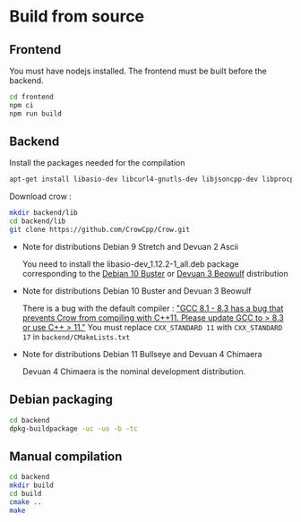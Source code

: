 # Build from source

## Frontend

You must have nodejs installed. The frontend must be built before the backend.

```sh
cd frontend
npm ci
npm run build

```

## Backend

Install the packages needed for the compilation

```sh
apt-get install libasio-dev libcurl4-gnutls-dev libjsoncpp-dev libprocps-dev colorized-logs git build-essential cmake debhelper pkg-config
```

Download crow :

```sh
mkdir backend/lib
cd backend/lib
git clone https://github.com/CrowCpp/Crow.git
```


* Note for distributions Debian 9 Stretch and Devuan 2 Ascii

  You need to install the libasio-dev_1.12.2-1_all.deb package corresponding to the [Debian 10 Buster](http://ftp.debian.org/debian/pool/main/a/asio/libasio-dev_1.12.2-1_all.deb) or [Devuan 3 Beowulf](http://deb.devuan.org/merged/pool/DEBIAN/main/a/asio/libasio-dev_1.12.2-1_all.deb) distribution

* Note for distributions Debian 10 Buster and Devuan 3 Beowulf

  There is a bug with the default compiler : ["GCC 8.1 - 8.3 has a bug that prevents Crow from compiling with C++11. Please update GCC to > 8.3 or use C++ > 11."](https://github.com/CrowCpp/Crow/blob/87cf68f0eb67f210d2295e43a999a50b2d0fc65b/include/crow/settings.h#L65)
  You must replace `CXX_STANDARD 11` with `CXX_STANDARD 17` in `backend/CMakeLists.txt`

* Note for distributions Debian 11 Bullseye and Devuan 4 Chimaera

  Devuan 4 Chimaera is the nominal development distribution.

## Debian packaging

```sh
cd backend
dpkg-buildpackage -uc -us -b -tc
```

## Manual compilation

```sh
cd backend
mkdir build
cd build
cmake ..
make
```
